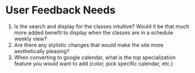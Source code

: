 # User Feedback Needs
1. Is the search and display for the classes intuitive? Would it be that much more added benefit to display when the classes are in a schedule weekly view?
2. Are there any stylistic changes that would make the site more aesthetically pleasing?
3. When converting to google calendar, what is the top specialization feature you would want to add (color, pick specific calendar, etc.)
